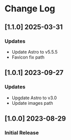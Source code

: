 # Change Log

## [1.1.0] 2025-03-31
### Updates
- Update Astro to v5.5.5
- Favicon fix path

## [1.0.1] 2023-09-27
### Updates
- Upgdate Astro to v3.0
- Update images path

## [1.0.0] 2023-08-29
### Initial Release
